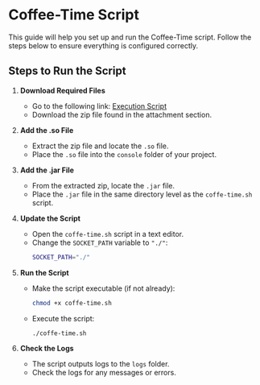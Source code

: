 # Coffee-Time Script

This guide will help you set up and run the Coffee-Time script. Follow the steps below to ensure everything is configured correctly.

## Steps to Run the Script

1. **Download Required Files**
    - Go to the following link: [Execution Script](https://tree.taiga.io/project/joseluis-teran-coffeetime/us/176)
    - Download the zip file found in the attachment section.

2. **Add the .so File**
    - Extract the zip file and locate the `.so` file.
    - Place the `.so` file into the `console` folder of your project.

3. **Add the .jar File**
    - From the extracted zip, locate the `.jar` file.
    - Place the `.jar` file in the same directory level as the `coffe-time.sh` script.

4. **Update the Script**
    - Open the `coffe-time.sh` script in a text editor.
    - Change the `SOCKET_PATH` variable to `"./"`:
      ```sh
      SOCKET_PATH="./"
      ```

5. **Run the Script**
    - Make the script executable (if not already):
      ```sh
      chmod +x coffe-time.sh
      ```
    - Execute the script:
      ```sh
      ./coffe-time.sh
      ```

6. **Check the Logs**
    - The script outputs logs to the `logs` folder.
    - Check the logs for any messages or errors.

